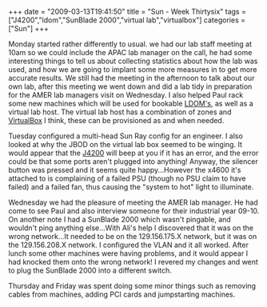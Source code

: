 +++
date = "2009-03-13T19:41:50"
title = "Sun - Week Thirtysix"
tags = ["J4200","ldom","SunBlade 2000","virtual lab","virtualbox"]
categories = ["Sun"]
+++

Monday started rather differently to usual. we had our lab staff meeting at 10am so we could include the APAC lab manager on the call, he had some interesting things to tell us about collecting statistics about how the lab was used, and how we are going to implant some more measures in to get more accurate results.
We still had the meeting in the afternoon to talk about our own lab, after this meeting we went down and did a lab tidy in preparation for the AMER lab managers visit on Wednesday. I also helped Paul rack some new machines which will be used for bookable [LDOM's][1], as well as a virtual lab host. The virtual lab host has a combination of zones and [VirtualBox][2] I think, these can be provisioned as and when needed.

Tuesday configured a multi-head Sun Ray config for an engineer. I also looked at why the JBOD on the virtual lab box seemed to be winging. It would appear that the [J4200][3] will beep at you if it has an error, and the error could be that some ports aren't plugged into anything! Anyway, the silencer button was pressed and it seems quite happy...However the x4600 it's attached to is complaining of a failed PSU (though no PSU claim to have failed) and a failed fan, thus causing the "system to hot" light to illuminate.

Wednesday we had the pleasure of meeting the AMER lab manager. He had come to see Paul and also interview someone for their industrial year 09-10.
On another note I had a SunBlade 2000 which wasn't pingable, and wouldn't ping anything else...With Ali's help I discovered that it was on the wrong network...It needed to be on the 129.156.175.X network, but it was on the 129.156.208.X network. I configured the VLAN and it all worked. After lunch some other machines were having problems, and it would appear I had knocked them onto the wrong network! I revered my changes and went to plug the SunBlade 2000 into a different switch.

Thursday and Friday was spent doing some minor things such as removing cables from machines, adding PCI cards and jumpstarting machines.

  [1]: http://www.sun.com/servers/coolthreads/ldoms/index.jsp
  [2]: http://www.virtualbox.org/
  [3]: http://www.sun.com/storage/disk_systems/expansion/4200/
